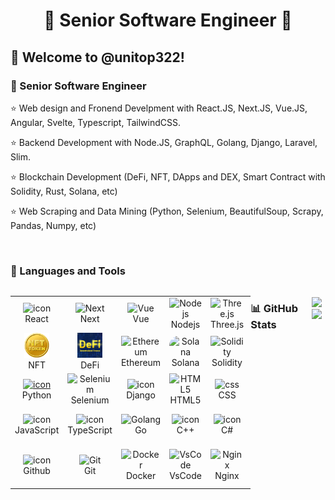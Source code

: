 <h1 align="center" title="...and I'm happy to see you here :)">🏅 Senior Software Engineer 🏅</a></h1>

<h2>🙏 Welcome to @unitop322!</h2>

<h3>📌 Senior Software Engineer</h3>

⭐ Web design and Fronend Develpment with React.JS, Next.JS, Vue.JS, Angular, Svelte, Typescript, TailwindCSS.

⭐ Backend Development with Node.JS, GraphQL, Golang, Django, Laravel, Slim.

⭐ Blockchain Development (DeFi, NFT, DApps and DEX, Smart Contract with Solidity, Rust, Solana, etc)

⭐ Web Scraping and Data Mining (Python, Selenium, BeautifulSoup, Scrapy, Pandas, Numpy, etc)

<br/>  
<h3>📌 Languages and Tools</h3>
<div style="display: flex; align-items: flex-start; align: center">
<table align="center">
  <tr>
    <td align="center" width="96">
      <img src="https://techstack-generator.vercel.app/react-icon.svg" alt="icon" width="40" height="40" />
      <br>React
    </td>
    <td align="center" width="96">
      <img src="https://skillicons.dev/icons?i=next" width="40" height="40" alt="Next" />
      <br>Next
    </td>
    <td align="center" width="96">
      <img src="https://skillicons.dev/icons?i=vue" width="40" height="40" alt="Vue" />
      <br>Vue
    </td>
    <td align="center" width="96">
      <img src="https://skillicons.dev/icons?i=nodejs" width="40" height="40" alt="Nodejs" />
      <br>Nodejs
    </td>
    <td align="center" width="96">
      <img src="https://skillicons.dev/icons?i=threejs" width="40" height="40" alt="Three.js" />
      <br>Three.js
    </td>
    <td align="center" width="96">
      <img src="https://skillicons.dev/icons?i=svelte" width="40" height="40" alt="Svelte" />
      <br>Svelte
    </td>
    <td align="center" width="96">
      <img src="https://skillicons.dev/icons?i=nuxt" width="40" height="40" alt="Nuxt" />
      <br>Nuxt
    </td>
    <td align="center" width="96">
      <img src="https://techstack-generator.vercel.app/redux-icon.svg" width="40" height="40" alt="Redux" />
      <br>Redux
    </td>
    <td align="center" width="96">
      <img src="https://skillicons.dev/icons?i=mongodb" width="40" height="40" alt="MongoDB" />
      <br>MongoDB
    </td>
  </tr>
  <tr>
    <td align="center" width="96">
      <img src="https://github.com/kroim/profile/blob/master/icons/icon_nft.png?raw=true" height="40" >
      <br>NFT
    </td>
    <td align="center" width="96">
      <img src="https://github.com/kroim/profile/blob/master/icons/icon_defi.png?raw=true" height="40" >
      <br>DeFi
    </td>
    <td align="center" width="96">
      <img src="https://s2.coinmarketcap.com/static/img/coins/64x64/1027.png" width="48" height="48" alt="Ethereum" />
      <br>Ethereum
    </td>
    <td align="center" width="96">
      <img src="https://s2.coinmarketcap.com/static/img/coins/64x64/5426.png" width="48" height="48" style="border-radius: 15px;" alt="Solana" />
      <br>Solana
    </td>
    <td align="center" width="96">
      <img src="https://skillicons.dev/icons?i=solidity" width="40" height="40" alt="Solidity" />
      <br>Solidity
    </td>
    <td align="center" width="96">
      <img src="https://skillicons.dev/icons?i=rust" width="40" height="40" alt="Rust" />
      <br>Rust
    </td>
    <td align="center" width="96">
      <img src="https://github.com/OnlyForward0613/OnlyForward0613/blob/master/anchor.png" alt="Anchor" width="55" height="55" />
      <br>Anchor
    </td>
    <td align="center" width="96">
      <img src="https://github.com/OnlyForward0613/OnlyForward0613/blob/master/foundry.png" alt="icon" width="55" height="55" />
      <br>Foundry
    </td>
    <td align="center" width="96">
      <img src="https://github.com/OnlyForward0613/OnlyForward0613/blob/master/hardhat.svg" alt="HardHat" width="55" height="55" />
      <br>HardHat
    </td>
  </tr>
  <tr>
    <td align="center" width="96">
      <a href="https://www.python.org/">
        <img src="https://techstack-generator.vercel.app/python-icon.svg" alt="icon" width="40" height="40" />
      </a>
      <br>Python
    </td>
    <td align="center" width="96">
      <img src="https://skillicons.dev/icons?i=selenium" width="40" height="40" alt="Selenium" />
      <br>Selenium
    </td>
    <td align="center" width="96">
      <img src="https://techstack-generator.vercel.app/django-icon.svg" alt="icon" width="40" height="40" />
      <br>Django
    </td>
    <td align="center" width="96">
      <img src="https://skillicons.dev/icons?i=html" width="40" height="40" alt="HTML5" />
      <br>HTML5
    </td>
    <td align="center" width="96">
      <img src="https://skillicons.dev/icons?i=css" width="40" height="40" alt="css" />
      <br>CSS
    </td>
    <td align="center" width="96">
      <img src="https://skillicons.dev/icons?i=bootstrap" width="40" height="40" alt="bootstrap" />
      <br>Bootstrap
    </td>
    <td align="center" width="96">
      <img src="https://skillicons.dev/icons?i=tailwind" width="40" height="40" alt="Tailwind" />
      <br>Tailwind
    </td>
    <td align="center" width="96">
      <img src="https://skillicons.dev/icons?i=php" width="40" height="40" alt="PHP" />
      <br>PHP
    </td>
    <td align="center" width="96">
      <img src="https://skillicons.dev/icons?i=laravel" width="40" height="40" alt="Laravel" />
      <br>Laravel
    </td>
  </tr>
  <tr>
    <td align="center" width="96">
      <img src="https://techstack-generator.vercel.app/js-icon.svg" alt="icon" width="40" height="40" />
      <br>JavaScript
    </td>
    <td align="center" width="96">
      <img src="https://techstack-generator.vercel.app/ts-icon.svg" alt="icon" width="40" height="40" />
      <br>TypeScript
    </td>
    <td align="center" width="96">
      <img src="https://skillicons.dev/icons?i=go" width="40" height="40" alt="Golang" />
      <br>Go
    </td>
    <td align="center" width="96">
      <img src="https://techstack-generator.vercel.app/cpp-icon.svg" alt="icon" width="40" height="40" />
      <br>C++
    </td>
    <td align="center" width="96">
      <img src="https://techstack-generator.vercel.app/csharp-icon.svg" alt="icon" width="40" height="40" />
      <br>C#
    </td>
    <td align="center" width="96">
      <img src="https://techstack-generator.vercel.app/mysql-icon.svg" alt="icon" width="40" height="40" />
      <br>MySQL
    </td>
    <td align="center" width="96">
      <img src="https://skillicons.dev/icons?i=postgres" width="40" height="40" alt="PostgreSQL" />
      <br>PostgreSQL
    </td>
    <td align="center" width="96">
      <img src="https://techstack-generator.vercel.app/graphql-icon.svg" width="40" height="40" alt="GraphQL" />
      <br>GraphQL
    </td>
    <td align="center" width="96">
      <img src="https://techstack-generator.vercel.app/restapi-icon.svg" width="40" height="40" alt="RestAPI" />
      <br>RestAPI
    </td>
  </tr>
  <tr>
    <td align="center" width="96">
      <img src="https://techstack-generator.vercel.app/github-icon.svg" alt="icon" width="40" height="40" />
      <br>Github
    </td>
    <td align="center" width="96">
      <img src="https://user-images.githubusercontent.com/25181517/192108372-f71d70ac-7ae6-4c0d-8395-51d8870c2ef0.png"
        width="40" height="40" alt="Git" />
      <br>Git
    </td>
    <td align="center" width="96">
      <img src="https://techstack-generator.vercel.app/docker-icon.svg" width="40" height="40" alt="Docker" />
      <br>Docker
    </td>
    <td align="center" width="96">
      <img src="https://skillicons.dev/icons?i=vscode" width="40" height="40" alt="VsCode" />
      <br>VsCode
    </td>
    <td align="center" width="96">
      <img src="https://techstack-generator.vercel.app/nginx-icon.svg" width="40" height="40" alt="Nginx" />
      <br>Nginx
    </td>
    <td align="center" width="96">
      <img src="https://techstack-generator.vercel.app/aws-icon.svg" alt="icon" width="40" height="40" />
      <br>AWS
    </td>
    <td align="center" width="96">
      <img src="https://skillicons.dev/icons?i=azure" width="40" height="40" alt="Azure" />
      <br>Azure
    </td>
    <td align="center" width="96">
      <img src="https://skillicons.dev/icons?i=webassembly" width="40" height="40" alt="Web Assembly" />
      <br>Web Assembly
    </td>
    <td align="center" width="96">
      <img src="https://techstack-generator.vercel.app/webpack-icon.svg" alt="icon" width="40" height="40" />
      <br>Webpack
    </td>
  </tr>
</table>
  
<br/>  
<h3>📊 GitHub Stats</h3>
<p align="center">
  <a href="https://github.com/OnlyForward0613/github-readme-stats">
    <img height=200 align="center" src="https://github-readme-stats-cg8z.vercel.app/api?username=unitop322&count_private=true&include_all_commits=true&show_icons=true&theme=react&card_width=350" />
  </a>
  <a href="https://github.com/OnlyForward0613/convoychat">
    <img height=200 align="center" src="https://github-readme-stats-cg8z.vercel.app/api/top-langs?username=unitop322&layout=compact&langs_count=8&card_width=350&theme=react" />
  </a>
</p>
